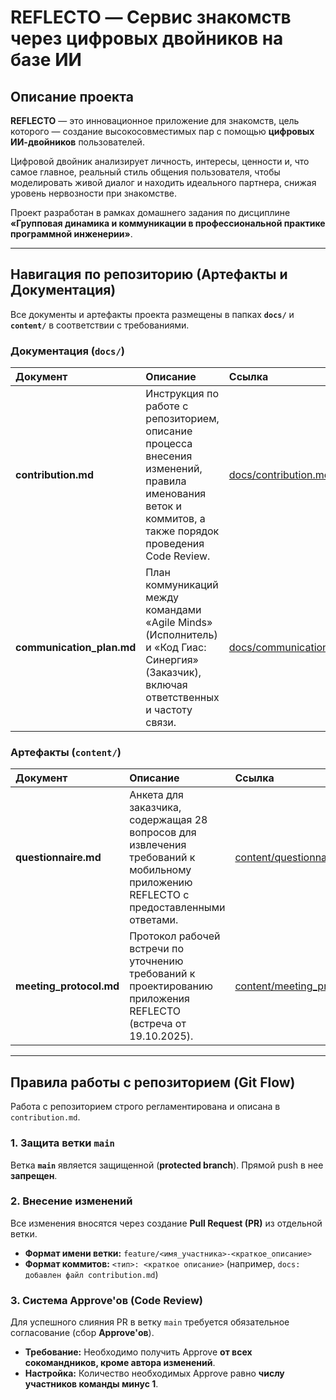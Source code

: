 # REFLECTO — Сервис знакомств через цифровых двойников на базе ИИ

## Описание проекта

**REFLECTO** — это инновационное приложение для знакомств, цель которого — создание высокосовместимых пар с помощью **цифровых ИИ-двойников** пользователей.

Цифровой двойник анализирует личность, интересы, ценности и, что самое главное, реальный стиль общения пользователя, чтобы моделировать живой диалог и находить идеального партнера, снижая уровень нервозности при знакомстве.

Проект разработан в рамках домашнего задания по дисциплине **«Групповая динамика и коммуникации в профессиональной практике программной инженерии»**.

---

## Навигация по репозиторию (Артефакты и Документация)

Все документы и артефакты проекта размещены в папках **`docs/`** и **`content/`** в соответствии с требованиями.

### Документация (`docs/`)

| Документ                  | Описание                                                                                                                                                | Ссылка                                                   |
| :------------------------ | :------------------------------------------------------------------------------------------------------------------------------------------------------ | :------------------------------------------------------- |
| **contribution.md**       | Инструкция по работе с репозиторием, описание процесса внесения изменений, правила именования веток и коммитов, а также порядок проведения Code Review. | [docs/contribution.md](docs/contribution.md)             |
| **communication_plan.md** | План коммуникаций между командами «Agile Minds» (Исполнитель) и «Код Гиас: Синергия» (Заказчик), включая ответственных и частоту связи.                 | [docs/communication_plan.md](docs/communication_plan.md) |

### Артефакты (`content/`)

| Документ                | Описание                                                                                                                             | Ссылка                                                     |
| :---------------------- | :----------------------------------------------------------------------------------------------------------------------------------- | :--------------------------------------------------------- |
| **questionnaire.md**    | Анкета для заказчика, содержащая 28 вопросов для извлечения требований к мобильному приложению REFLECTO с предоставленными ответами. | [content/questionnaire.md](content/questionnaire.md)       |
| **meeting_protocol.md** | Протокол рабочей встречи по уточнению требований к проектированию приложения REFLECTO (встреча от 19.10.2025).                       | [content/meeting_protocol.md](content/meeting_protocol.md) |

---

## Правила работы с репозиторием (Git Flow)

Работа с репозиторием строго регламентирована и описана в `contribution.md`.

### 1. Защита ветки `main`

Ветка **`main`** является защищенной (**protected branch**). Прямой push в нее **запрещен**.

### 2. Внесение изменений

Все изменения вносятся через создание **Pull Request (PR)** из отдельной ветки.

- **Формат имени ветки:** `feature/<имя_участника>-<краткое_описание>`
- **Формат коммитов:** `<тип>: <краткое описание>` (например, `docs: добавлен файл contribution.md`)

### 3. Система Approve'ов (Code Review)

Для успешного слияния PR в ветку `main` требуется обязательное согласование (сбор **Approve'ов**).

- **Требование:** Необходимо получить Approve **от всех сокомандников, кроме автора изменений**.
- **Настройка:** Количество необходимых Approve равно **числу участников команды минус 1**.
